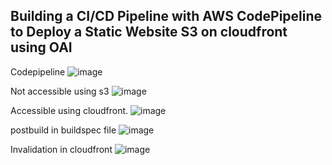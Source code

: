 
Building a CI/CD Pipeline with AWS CodePipeline to Deploy a Static Website S3 on cloudfront using OAI
--------------------------------------------------------------------------------------------------------

Codepipeline
![image](https://user-images.githubusercontent.com/59678465/169018237-9e3a6e9a-bef3-4335-a8c1-f9d7c076804a.png)

Not accessible using s3
![image](https://user-images.githubusercontent.com/59678465/169017429-ca1277c8-9fa6-481e-864b-cef235de12c0.png)

Accessible using cloudfront.
![image](https://user-images.githubusercontent.com/59678465/169017369-d4aaf2c6-5b1a-42b2-8189-8e3fe0258ab5.png)

postbuild in buildspec file
![image](https://user-images.githubusercontent.com/59678465/169017707-6a645763-090f-4217-9b53-41793f7e0569.png)

Invalidation in cloudfront
![image](https://user-images.githubusercontent.com/59678465/169018379-36328cf5-ce4d-4396-8d79-ca9b97cc4b66.png)
